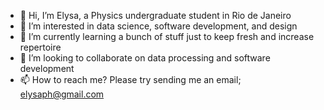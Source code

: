 - 👋 Hi, I’m Elysa, a Physics undergraduate student in Rio de Janeiro
- 👀 I’m interested in data science, software development, and design
- 🌱 I’m currently learning a bunch of stuff just to keep fresh and increase repertoire 
- 💞️ I’m looking to collaborate on data processing and software development
- 📫 How to reach me? Please try sending me an email; elysaph@gmail.com
